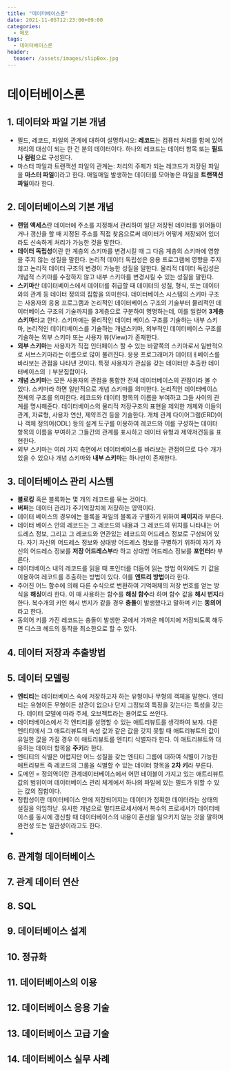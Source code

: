 ```yaml
---
title: "데이터베이스론"
date: 2021-11-05T12:23:00+09:00
categories:
  - 메모
tags:
  - 데이터베이스론
header:
  teaser: /assets/images/slipBox.jpg
---
```


# 데이터베이스론

## 1. 데이터와 파일 기본 개념

- 필드, 레코드, 파일의 관계에 대하여 설명하시오: **레코드**는 컴퓨터 처리를 함에 있어 처리의 대상이 되는 한 건 분의 데이터이다. 하나의 레코드는 데이터 항목 또는 **필드나 컬럼**으로 구성된다.
- 마스터 파일과 트랜잭션 파일의 관계는: 처리의 주체가 되는 레코드가 저장된 파일을 **마스터 파일**이라고 한다. 매일매일 발생하는 데이터를 모아놓은 파일을 **트랜잭션 파일**이라 한다.

## 2. 데이터베이스의 기본 개념

- **랜덤 액세스**란 데이터에 주소를 지정해서 관리하여 일단 저장된 데이터를 읽어들이거나 갱신을 할 때 지정된 주소를 직접 찾음으로써 데이터가 어떻게 저장되어 있더라도 신속하게 처리가 가능한 것을 말한다.
- **데이터 독립성**이란 한 계층의 스키마를 변경시킬 때 그 다음 계층의 스키마에 영향을 주지 않는 성질을 말한다. 논리적 데이터 독립성은 응용 프로그램에 영향을 주지 않고 논리적 데이터 구조의 변경이 가능한 성질을 말한다. 물리적 데이터 독립성은 개념적 스키마를 수정하지 않고 내부 스키마를 변경시킬 수 있는 성질을 말한다.
- **스키마**란 데이터베이스에서 데이터를 취급할 때 데이터의 성질, 형식, 또는 데이터와의 관계 등 데이터 정의의 집합을 의미한다. 데이터베이스 시스템의 스키마 구조는 사용자의 응용 프로그램과 논리적인 데이터베이스 구조의 기술부터 물리적인 데이터베이스 구조의 기술까지를 3계층으로 구분하여 명명하는데, 이를 일컬어 **3계층 스키마**라고 한다. 스키마에는 물리적인 데이터 베이스 구조를 기술하는 내부 스키마, 논리적인 데이터베이스를 기술하는 개념스키마, 외부적인 데이터베이스 구조를 기술하는 외부 스키마 또는 사용자 뷰(View)가 존재한다.
- **외부 스키마**는 사용자가 직접 인터페이스 할 수 있는 바깥쪽의 스키마로서 일반적으로 서브스키마라는 이름으로 많이 불려진다. 응용 프로그래머가 데이터ㅐ베이스를 바라보는 관점을 나타낸 것이다. 특정 사용자가 관심을 갖는 데이터만 추출한 데이터베이스의 ㅣ부분집합이다.
- **개념 스키마**는 모든 사용자의 관점을 통합한 전체 데이터베이스의 관점이라 볼 수 있다. 스키마라 하면 일반적으로 개념 스키마를 의미한다. 논리적인 데이터베이스 전체의 구조를 의미한다. 레코드와 데이터 항목의 이름을 부여하고 그들 사이의 관계를 명시해준다. 데이터베이스의 물리적 저장구조의 표현을 제외한 개체와 이들의 관계, 자료형, 사용자 연산, 제약조건 등을 기술한다. 개체 관계 다이어그램(ERD)이나 객체 정의어(ODL) 등의 설계 도구를 이용하여 레코드와 이를 구성하는 데이터 항목의 이름을 부여하고 그들간의 관계를 표시하고 데이터 유형과 제약저건등을 표현한다.
- 외부 스키마는 여러 가지 측면에서 데이터베이스를 바라보는 관점이므로 다수 개가 있을 수 있으나 개념 스키마와 **내부 스키마**는 하나만이 존재한다.

## 3. 데이터베이스 관리 시스템

- **블로킹** 혹은 블록화는 몇 개의 레코드를 묶는 것이다.
- **버퍼**는 데이터 관리가 주기억장치에 저장하는 영역이다.
- 데이터 베이스의 경우에는 블록을 파일의 블록과 구별하기 위하여 **페이지**라 부른다.
- 데이터 베이스 안의 레코드는 그 레코드의 내용과 그 레코드의 위치를 나타내는 어드레스 정보, 그리고 그 레코드와 연관있는 레코드의 어드레스 정보로 구성되어 있다. 자기 자신의 어드레스 정보와 상대방 어드레스 정보를 구별하기 위하여 자기 자신의 어드레스 정보를 **저장 어드레스부**라 하고 상대방 어드레스 정보를 **포인터**라 부른다.
- 데이터베이스 내의 레코드를 읽을 때 포인터를 더듬어 읽는 방법 이외에도 키 값을 이용하여 레코드를 추출하는 방법이 있다. 이를 **엔트리 방법**이라 한다.
- 주어진 어느 함수에 의해 다른 수식으로 변환하여 기억매체의 저장 번호를 얻는 방식을 **해싱**이라 한다. 이 때 사용하는 함수를 **해싱 함수**라 하며 함수 값을 **해시 번지**라 한다. 복수개의 키인 해시 번지가 같을 경우 **충돌**이 발생했다고 말하며 키는 **동의어**라고 한다.
- 동의어 키를 가진 레코드는 충돌이 발생한 곳에서 가까운 페이지에 저장되도록 해두면 디스크 헤드의 동작을 최소한으로 할 수 있다.

## 4. 데이터 저장과 추출방법

## 5. 데이터 모델링
* **엔티티**는 데이터베이스 속에 저장하고자 하는 유형이나 무형의 객체을 말한다. 엔티티는 유형이든 무형이든 상관이 없으나 단지 그정보의 특징을 갖는다는 특성을 갖는다. 데이터 모델에 따라 주체, 오브젝트라는 용어로도 쓰인다. 
* 데이터베이스에서 각 엔티티를 설명할 수 있는 애트리뷰트를 생각하여 보자. 다른 엔티티에서 그 애트리뷰트의 속성 값과 같은 값을 갖지 못할 때 애트리뷰트의 값이 유일한 값을 가질 경우 이 애트리뷰트를 엔티티 식별자라 한다. 이 애트리뷰트와 대응하는 데이터 항목을 **주키**라 한다. 
* 엔티티의 식별은 어렵지만 어느 성질을 갖는 엔티티 그룹에 대하여 식별이 가능한 애트리뷰트 즉 레코드의 그룹을 식별할 수 있는 데이터 항목을 **2차 키**라 부른다.
* 도메인 = 정의역이란 관계데이터베이스에서 어떤 테이블이 가지고 있는 애트리뷰트 값의 범위이며 데이터베이스 관리 체계에서 하나의 파일에 있는 필드가 위할 수 있는 값의 집합이다. 
* 정합성이란 데이터베이스 안에 저장되어지는 데이터가 정확한 데이터라는 상태의 설질을 의임하낟. 유사한 개념으로 멀티프로세서에서 복수의 프로세서가 데이터베이스를 동시에 갱신할 때 데이터베이스의 내용이 혼선을 일으키지 않는 것을 말하며 완전성 또는 일관성이라고도 한다.
* 
## 6. 관계형 데이터베이스

## 7. 관계 데이터 연산

## 8. SQL

## 9. 데이터베이스 설계

## 10. 정규화

## 11. 데이터베이스의 이용

## 12. 데이터베이스 응용 기술

## 13. 데이터베이스 고급 기술

## 14. 데이터베이스 실무 사례
